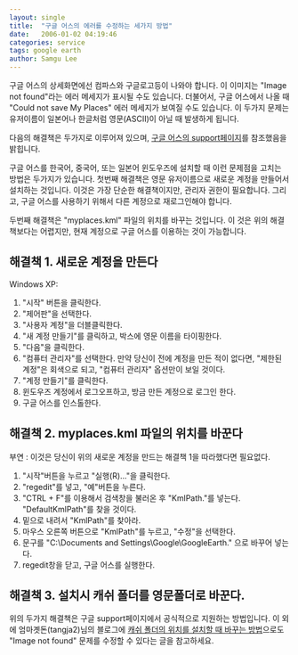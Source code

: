 ```yaml
---
layout: single
title:  "구글 어스의 에러를 수정하는 세가지 방법"
date:   2006-01-02 04:19:46
categories: service
tags: google earth
author: Samgu Lee
---
```

구글 어스의 상세화면에선 컴파스와 구글로고등이 나와야 합니다. 이 이미지는 "Image not found"라는 에러 메세지가 표시될 수도 있습니다. 더불어서, 구글 어스에서 나올 때 "Could not save My Places" 에러 메세지가 보여질 수도 있습니다. 이 두가지 문제는 유저이름이 일본어나 한글처럼 영문(ASCII)이 아닐 때 발생하게 됩니다.

다음의 해결책은 두가지로 이루어져 있으며, [구글 어스의 support페이지](http://earth.google.com/support/bin/answer.py?answer=29573&query=korean&topic=0&type=f)를 참조했음을 밝힙니다.

구글 어스를 한국어, 중국어, 또는 일본어 윈도우즈에 설치할 때 이런 문제점을 고치는 방법은 두가지가 있습니다. 첫번째 해결책은 영문 유저이름으로 새로운 계정을 만들어서 설치하는 것입니다. 이것은 가장 단순한 해결책이지만, 관리자 권한이 필요합니다. 그리고, 구글 어스를 사용하기 위해서 다른 계정으로 재로그인해야 합니다.

두번째 해결책은 "myplaces.kml" 파일의 위치를 바꾸는 것입니다. 이 것은 위의 해결책보다는 어렵지만, 현재 계정으로 구글 어스를 이용하는 것이 가능합니다.

## 해결책 1. 새로운 계정을 만든다

Windows XP:

1. "시작" 버튼을 클릭한다.
2. "제어판"을 선택한다.
3. "사용자 계정"을 더블클릭한다.
4. "새 계정 만들기"를 클릭하고, 박스에 영문 이름을 타이핑한다.
5. "다음"을 클릭한다.
6. "컴퓨터 관리자"를 선택한다. 만약 당신이 전에 계정을 만든 적이 없다면, "제한된 계정"은 회색으로 되고, "컴퓨터 관리자" 옵션만이 보일 것이다.
7. "계정 만들기"를 클릭한다.
8. 윈도우즈 계정에서 로그오프하고, 방금 만든 계정으로 로그인 한다.
9. 구글 어스를 인스톨한다.

## 해결책 2. myplaces.kml 파일의 위치를 바꾼다

부연 : 이것은 당신이 위의 새로운 계정을 만드는 해결책 1을 따라했다면 필요없다.

1. "시작"버튼을 누르고 "실행(R)..."을 클릭한다.
2. "regedit"를 넣고, "예"버튼을 누른다.
3. "CTRL + F"를 이용해서 검색창을 불러온 후 "KmlPath."를 넣는다. "DefaultKmlPath"를 찾을 것이다.
4. 밑으로 내려서 "KmlPath"를 찾아라.
5. 마우스 오른쪽 버튼으로 "KmlPath"를 누르고, "수정"을 선택한다.
6. 문구를 "C:\Documents and Settings\Google\GoogleEarth." 으로 바꾸어 넣는다.
7. regedit창을 닫고, 구글 어스를 실행한다.

## 해결책 3. 설치시 캐쉬 폴더를 영문폴더로 바꾼다.

위의 두가지 해결책은 구글 support페이지에서 공식적으로 지원하는 방법입니다. 이 외에 엄마곗돈(tangja2)님의 블로그에 [캐쉬 폴더의 위치를 설치할 때 바꾸는 방법](http://blog.naver.com/tangja2/60016619481)으로도 "Image not found" 문제를 수정할 수 있다는 글을 참고하세요.
